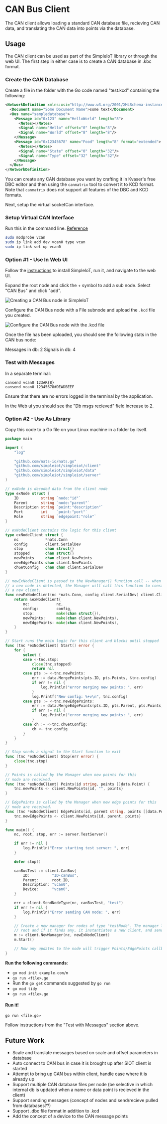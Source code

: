 # CAN Bus Client

The CAN client allows loading a standard CAN database file, recieving CAN data, 
and translating the CAN data into points via the database.

## Usage

The CAN client can be used as part of the SimpleIoT library or through the web 
UI. The first step in either case is to create a CAN database in .kbc format.

### Create the CAN Database

Create a file in the folder with the Go code named "test.kcd" containing the following:
```xml
<NetworkDefinition xmlns:xsi="http://www.w3.org/2001/XMLSchema-instance" xmlns="http://kayak.2codeornot2code.org/1.0" xsi:schemaLocation="Definition.xsd">
  <Document name="Some Document Name">some text</Document>
  <Bus name="sampledatabase">
    <Message id="0x123" name="HelloWorld" length="8">
      <Notes></Notes>
      <Signal name="Hello" offset="0" length="8"/>
      <Signal name="World" offset="8" length="8"/>
    </Message>
    <Message id="0x12345678" name="Food" length="8" format="extended">
      <Notes></Notes>
      <Signal name="State" offset="0" length="32"/>
      <Signal name="Type" offset="32" length="32"/>
    </Message>
  </Bus>
</NetworkDefinition>
```

You can create any CAN database you want by crafting it in Kvaser's free DBC editor and
then using the `canmatrix` tool to convert it to KCD format. Note that `canmatrix` does
not support all features of the DBC and KCD formats.

Next, setup the virtual socketCan interface.

### Setup Virtual CAN Interface

Run this in the command line. [Reference](https://www.pragmaticlinux.com/2021/10/how-to-create-a-virtual-can-interface-on-linux/)

```bash
sudo modprobe vcan
sudo ip link add dev vcan0 type vcan
sudo ip link set up vcan0
```

### Option #1 - Use In Web UI

Follow the [instructions](installation.md) to install SimpleIoT, run it, and 
navigate to the web UI.

Expand the root node and click the + symbol to add a sub node. Select "CAN Bus"
and click "add".

![Creating a CAN Bus node in SimpleIoT](../images/create-canbus-node.png)

Configure the CAN Bus node with a File subnode and upload the `.kcd` file you
created.

![Configure the CAN Bus node with the .kcd file](../images/configure-canbus-node.png)

Once the file has been uploaded, you should see the following stats in the
CAN bus node:

Messages in db: 2
Signals in db: 4

### Test with Messages

In a separate terminal:
```
cansend vcan0 123#R{8}
cansend vcan0 12345678#DEADBEEF
```

Ensure that there are no errors logged in the terminal by the application.

In the Web ui you should see the "Db msgs recieved" field increase to 2.

### Option #2 - Use As Library

Copy this code to a Go file on your Linux machine in a folder by itself.

```go
package main

import (
	"log"

	"github.com/nats-io/nats.go"
	"github.com/simpleiot/simpleiot/client"
	"github.com/simpleiot/simpleiot/data"
	"github.com/simpleiot/simpleiot/server"
)

// exNode is decoded data from the client node
type exNode struct {
	ID          string `node:"id"`
	Parent      string `node:"parent"`
	Description string `point:"description"`
	Port        int    `point:"port"`
	Role        string `edgepoint:"role"`
}

// exNodeClient contains the logic for this client
type exNodeClient struct {
	nc            *nats.Conn
	config        client.SerialDev
	stop          chan struct{}
	stopped       chan struct{}
	newPoints     chan client.NewPoints
	newEdgePoints chan client.NewPoints
	chGetConfig   chan chan client.SerialDev
}

// newExNodeClient is passed to the NewManager() function call -- when
// a new node is detected, the Manager will call this function to construct
// a new client.
func newExNodeClient(nc *nats.Conn, config client.SerialDev) client.Client {
	return &exNodeClient{
		nc:            nc,
		config:        config,
		stop:          make(chan struct{}),
		newPoints:     make(chan client.NewPoints),
		newEdgePoints: make(chan client.NewPoints),
	}
}

// Start runs the main logic for this client and blocks until stopped
func (tnc *exNodeClient) Start() error {
	for {
		select {
		case <-tnc.stop:
			close(tnc.stopped)
			return nil
		case pts := <-tnc.newPoints:
			err := data.MergePoints(pts.ID, pts.Points, &tnc.config)
			if err != nil {
				log.Println("error merging new points: ", err)
			}
			log.Printf("New config: %+v\n", tnc.config)
		case pts := <-tnc.newEdgePoints:
			err := data.MergeEdgePoints(pts.ID, pts.Parent, pts.Points, &tnc.config)
			if err != nil {
				log.Println("error merging new points: ", err)
			}
		case ch := <-tnc.chGetConfig:
			ch <- tnc.config
		}
	}
}

// Stop sends a signal to the Start function to exit
func (tnc *exNodeClient) Stop(err error) {
	close(tnc.stop)
}

// Points is called by the Manager when new points for this
// node are received.
func (tnc *exNodeClient) Points(id string, points []data.Point) {
	tnc.newPoints <- client.NewPoints{id, "", points}
}

// EdgePoints is called by the Manager when new edge points for this
// node are received.
func (tnc *exNodeClient) EdgePoints(id, parent string, points []data.Point) {
	tnc.newEdgePoints <- client.NewPoints{id, parent, points}
}

func main() {
	nc, root, stop, err := server.TestServer()

	if err != nil {
		log.Println("Error starting test server: ", err)
	}

	defer stop()

	canBusTest := client.CanBus{
		ID:          "ID-canBus",
		Parent:      root.ID,
		Description: "vcan0",
		Device:      "vcan0",
	}

	err = client.SendNodeType(nc, canBusTest, "test")
	if err != nil {
		log.Println("Error sending CAN node: ", err)
	}

	// Create a new manager for nodes of type "testNode". The manager looks for new nodes under the
	// root and if it finds any, it instantiates a new client, and sends point updates to it
	m := client.NewManager(nc, newExNodeClient)
	m.Start()

	// Now any updates to the node will trigger Points/EdgePoints callbacks in the above client
}
```

**Run the following commands**:
- `go mod init example.com/m`
- `go run <file>.go`
- Run the `go get` commands suggested by `go run`
- `go mod tidy`
- `go run <file>.go`

#### Run it!

`go run <file.go>`

Follow instructions from the "Test with Messages" section above.

## Future Work
- Scale and translate messages based on scale and offset parameters in database
- Auto connect to CAN bus in case it is brought up after SIOT client is started
- Attempt to bring up CAN bus within client, handle case where it is already up
- Support multiple CAN database files per node (be selective in which internal db is updated when a name or data point is recieved in the client)
- Support sending messages (concept of nodes and send/recieve pulled from databases??)
- Support .dbc file format in addition to .kcd
- Add the concept of a device to the CAN message points
